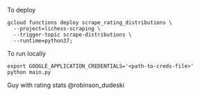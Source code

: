 To deploy

```
gcloud functions deploy scrape_rating_distributions \
  --project=lichess-scraping \
  --trigger-topic scrape-distributions \
  --runtime=python37;
```

To run locally

```
export GOOGLE_APPLICATION_CREDENTIALS='<path-to-creds-file>'
python main.py
```

Guy with rating stats @robinson_dudeski
